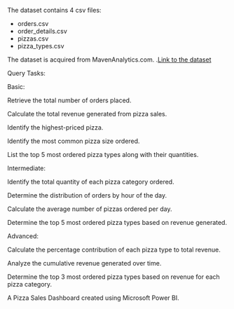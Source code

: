 The dataset contains 4 csv files:

- orders.csv
- order_details.csv
- pizzas.csv
- pizza_types.csv
  
The dataset is acquired from MavenAnalytics.com. .[Link to the dataset](https://mavenanalytics.io/data-playground)

Query Tasks:

Basic:

Retrieve the total number of orders placed.

Calculate the total revenue generated from pizza sales.

Identify the highest-priced pizza.

Identify the most common pizza size ordered.

List the top 5 most ordered pizza types along with their quantities.



Intermediate:

Identify the total quantity of each pizza category ordered.

Determine the distribution of orders by hour of the day.

Calculate the average number of pizzas ordered per day.

Determine the top 5 most ordered pizza types based on revenue generated.

Advanced:

Calculate the percentage contribution of each pizza type to total revenue.

Analyze the cumulative revenue generated over time.

Determine the top 3 most ordered pizza types based on revenue for each pizza category.


A Pizza Sales Dashboard created using Microsoft Power BI. 
